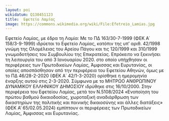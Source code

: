 ```yaml
---
layout: poi
wikidatum: Q130451123
title:  Εφετείο Λαμίας
image: https://commons.wikimedia.org/wiki/File:Efetreio_Lamias.jpg
---
```


Εφετείο Λαμίας, με έδρα τη Λαμία: Με το ΠΔ 163/30-7-1999 (ΦΕΚ Α΄ 158/3-9-1999) ιδρύεται το Εφετείο Λαμίας, κατόπιν της υπ’ αριθ. 42/1998 γνώμη της Ολομέλειας του Αρείου Πάγου και τις 120/1999 και 310/1999 γνωμοδοτήσεις του Συμβουλίου της Επικρατείας. Επρόκειτο να ξεκινήσει τη λειτουργία του από 3 Ιανουαρίου 2020. στο οποίο υπήχθησαν οι περιφέρειες των Πρωτοδικείων Λαμίας, Άμφισσας και Ευρυτανίας, οι οποίες αποσπάσθησαν από την περιφέρεια του Εφετείου Αθηνών, όμως με το ΠΔ 46/28-2-2020 (ΦΕΚ Α΄ 42/1-3-2020) ορίσθηκε η ημερομηνία έναρξης αυτού στις 2-3-2020. Σύμφωνα με το ΜΗΤΡΩΟ ΑΝΘΡΩΠΙΝΟΥ ΔΥΝΑΜΙΚΟΥ ΕΛΛΗΝΙΚΟΥ ΔΗΜΟΣΙΟΥ ιδρύθηκε στις 16/10/2000. Στην περιφέρεια του Εφετείου Λαμίας, μετά τον Ν.5108/2024 «Ενοποίηση του πρώτου βαθμού δικαιοδοσίας, χωροταξική αναδιάρθρωση των δικαστηρίων της πολιτικής και ποινικής δικαιοσύνης και άλλες διατάξεις» (ΦΕΚ Α’ 65/02.05.2024) εμπίπτουν οι περιφέρειες των Πρωτοδικείων Λαμίας, Άμφισσας και Ευρυτανίας.
